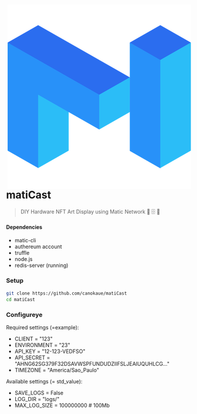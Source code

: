 <img src="img/matic-min.png" align="right"/>

# matiCast

> DIY Hardware NFT Art Display using Matic Network 🧥 🗄️ 👊


#### Dependencies
* matic-cli
* authereum account
* truffle
* node.js
* redis-server (running)

### Setup

```bash
git clone https://github.com/canokaue/matiCast
cd matiCast
```

### Configureye

Required settings (=example):
* CLIENT = "123"
* ENVIRONMENT = "23"
* API_KEY = "12-123-VEDFSO"
* API_SECRET = "AHNG62SG379F32DSAVWSPFUNDUDZIIFSLJEAIUQUHLCG..."
* TIMEZONE = "America/Sao_Paulo"

Available settings (= std_value):
* SAVE_LOGS = False
* LOG_DIR = "logs/"
* MAX_LOG_SIZE = 100000000 # 100Mb